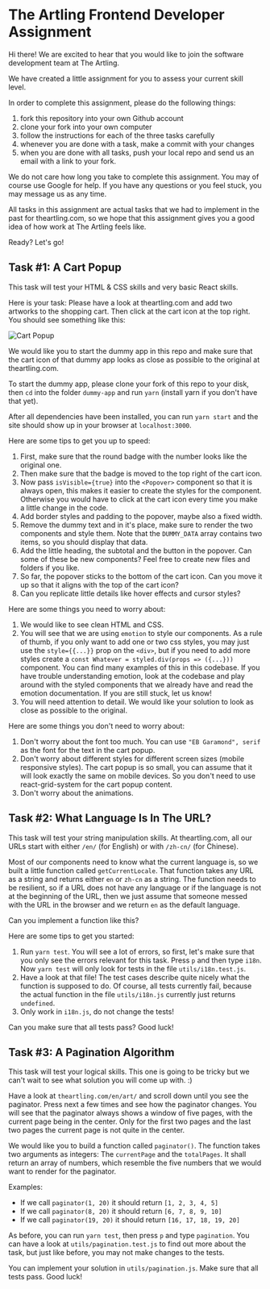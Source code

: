 # The Artling Frontend Developer Assignment

Hi there! We are excited to hear that you would like to join the software
development team at The Artling.

We have created a little assignment for you to assess your current skill level.

In order to complete this assignment, please do the following things:

1. fork this repository into your own Github account
1. clone your fork into your own computer
1. follow the instructions for each of the three tasks carefully
1. whenever you are done with a task, make a commit with your changes
1. when you are done with all tasks, push your local repo and send us an email
   with a link to your fork.

We do not care how long you take to complete this assignment. You may of course
use Google for help. If you have any questions or you feel stuck, you may
message us as any time.

All tasks in this assignment are actual tasks that we had to implement in the
past for theartling.com, so we hope that this assignment gives you a good idea
of how work at The Artling feels like.

Ready? Let's go!

## Task #1: A Cart Popup

This task will test your HTML & CSS skills and very basic React skills.

Here is your task: Please have a look at theartling.com and add two artworks
to the shopping cart. Then click at the cart icon at the top right. You should
see something like this:

![Cart Popup](cart-popup.png)

We would like you to start the dummy app in this repo and make sure that the
cart icon of that dummy app looks as close as possible to the original at
theartling.com.

To start the dummy app, please clone your fork of this repo to your disk, then
`cd` into the folder `dummy-app` and run `yarn` (install yarn if you don't have
that yet).

After all dependencies have been installed, you can run `yarn start` and the
site should show up in your browser at `localhost:3000`.

Here are some tips to get you up to speed:

1. First, make sure that the round badge with the number looks like the original
   one.
1. Then make sure that the badge is moved to the top right of the cart icon.
1. Now pass `isVisible={true}` into the `<Popover>` component so that it is
   always open, this makes it easier to create the styles for the component.
   Otherwise you would have to click at the cart icon every time you make a
   little change in the code.
1. Add border styles and padding to the popover, maybe also a fixed width.
1. Remove the dummy text and in it's place, make sure to render the two
   <CartItem> components and style them. Note that the `DUMMY_DATA` array
   contains two items, so you should display that data.
1. Add the little heading, the subtotal and the button in the popover. Can
   some of these be new components? Feel free to create new files and folders
   if you like.
1. So far, the popover sticks to the bottom of the cart icon. Can you move it
   up so that it aligns with the top of the cart icon?
1. Can you replicate little details like hover effects and cursor styles?

Here are some things you need to worry about:

1. We would like to see clean HTML and CSS.
1. You will see that we are using `emotion` to style our components. As a rule
   of thumb, if you only want to add one or two css styles, you may just use
   the `style={{...}}` prop on the `<div>`, but if you need to add more styles
   create a `const Whatever = styled.div(props => ({...}))` component. You can
   find many examples of this in this codebase. If you have trouble
   understanding emotion, look at the codebase and play around with the styled
   components that we already have and read the emotion documentation. If you
   are still stuck, let us know!
1. You will need attention to detail. We would like your solution to look as
   close as possible to the original.

Here are some things you don't need to worry about:

1. Don't worry about the font too much. You can use `"EB Garamond", serif` as
   the font for the text in the cart popup.
1. Don't worry about different styles for different screen sizes (mobile
   responsive styles). The cart popup is so small, you can assume that it will
   look exactly the same on mobile devices. So you don't need to use
   react-grid-system for the cart popup content.
1. Don't worry about the animations.

## Task #2: What Language Is In The URL?

This task will test your string manipulation skills. At theartling.com, all our
URLs start with either `/en/` (for English) or with `/zh-cn/` (for Chinese).

Most of our components need to know what the current language is, so we built
a little function called `getCurrentLocale`. That function takes any URL as
a string and returns either `en` or `zh-cn` as a string. The function needs to
be resilient, so if a URL does not have any language or if the language is
not at the beginning of the URL, then we just assume that someone messed with
the URL in the browser and we return `en` as the default language.

Can you implement a function like this?

Here are some tips to get you started:

1. Run `yarn test`. You will see a lot of errors, so first, let's make sure that
   you only see the errors relevant for this task. Press `p` and then type `i18n`.
   Now `yarn test` will only look for tests in the file `utils/i18n.test.js`.
1. Have a look at that file! The test cases describe quite nicely what the function
   is supposed to do. Of course, all tests currently fail, because the actual
   function in the file `utils/i18n.js` currently just returns `undefined`.
1. Only work in `i18n.js`, do not change the tests!

Can you make sure that all tests pass? Good luck!

## Task #3: A Pagination Algorithm

This task will test your logical skills. This one is going to be tricky but we
can't wait to see what solution you will come up with. :)

Have a look at `theartling.com/en/art/` and scroll down until you see the
paginator. Press next a few times and see how the paginator changes. You will
see that the paginator always shows a window of five pages, with the current
page being in the center. Only for the first two pages and the last two pages
the current page is not quite in the center.

We would like you to build a function called `paginator()`. The function takes
two arguments as integers: The `currentPage` and the `totalPages`. It shall
return an array of numbers, which resemble the five numbers that we would want
to render for the paginator.

Examples:

- If we call `paginator(1, 20)` it should return `[1, 2, 3, 4, 5]`
- If we call `paginator(8, 20)` it should return `[6, 7, 8, 9, 10]`
- If we call `paginator(19, 20)` it should return `[16, 17, 18, 19, 20]`

As before, you can run `yarn test`, then press `p` and type `pagination`. You
can have a look at `utils/pagination.test.js` to find out more about the task,
but just like before, you may not make changes to the tests.

You can implement your solution in `utils/pagination.js`. Make sure that all
tests pass. Good luck!
